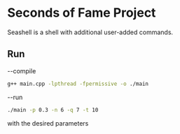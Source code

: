 # Seconds of Fame Project

Seashell is a shell with additional user-added commands.

## Run

--compile

```bash
g++ main.cpp -lpthread -fpermissive -o ./main
```

--run

```bash
./main -p 0.3 -n 6 -q 7 -t 10 
```
with the desired parameters
